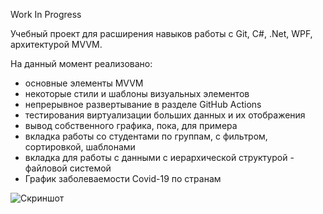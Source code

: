 Work In Progress

Учебный проект для расширения навыков работы с Git, C#, .Net, WPF, архитектурой MVVM.

На данный момент реализовано: 
 - основные элементы MVVM
 - некоторые стили и шаблоны визуальных элементов
 - непрерывное развертывание в разделе GitHub Actions
 - тестирования виртуализации больших данных и их отображения
 - вывод собственного графика, пока, для примера
 - вкладка работы со студентами по группам, с фильтром, сортировкой, шаблонами
 - вкладка для работы с данными с иерархической структурой - файловой системой
 - График заболеваемости Covid-19 по странам

![Скриншот](https://ibb.co/KLYHfb4)

